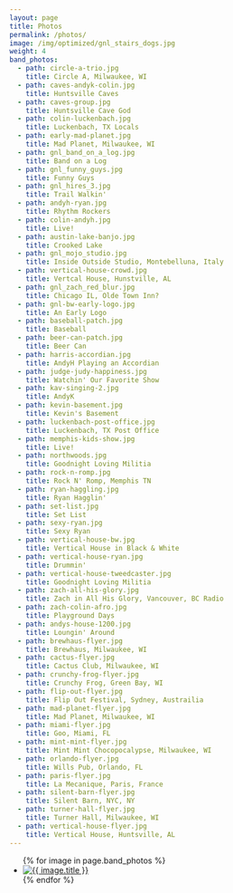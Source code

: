 ```yaml
---
layout: page
title: Photos
permalink: /photos/
image: /img/optimized/gnl_stairs_dogs.jpg
weight: 4
band_photos:
  - path: circle-a-trio.jpg
    title: Circle A, Milwaukee, WI
  - path: caves-andyk-colin.jpg
    title: Huntsville Caves
  - path: caves-group.jpg
    title: Huntsville Cave God
  - path: colin-luckenbach.jpg
    title: Luckenbach, TX Locals
  - path: early-mad-planet.jpg
    title: Mad Planet, Milwaukee, WI
  - path: gnl_band_on_a_log.jpg
    title: Band on a Log
  - path: gnl_funny_guys.jpg
    title: Funny Guys
  - path: gnl_hires_3.jpg
    title: Trail Walkin'
  - path: andyh-ryan.jpg
    title: Rhythm Rockers
  - path: colin-andyh.jpg
    title: Live!
  - path: austin-lake-banjo.jpg
    title: Crooked Lake
  - path: gnl_mojo_studio.jpg
    title: Inside Outside Studio, Montebelluna, Italy
  - path: vertical-house-crowd.jpg
    title: Vertcal House, Hunstville, AL
  - path: gnl_zach_red_blur.jpg
    title: Chicago IL, Olde Town Inn?
  - path: gnl-bw-early-logo.jpg
    title: An Early Logo
  - path: baseball-patch.jpg
    title: Baseball
  - path: beer-can-patch.jpg
    title: Beer Can
  - path: harris-accordian.jpg
    title: AndyH Playing an Accordian
  - path: judge-judy-happiness.jpg
    title: Watchin' Our Favorite Show
  - path: kav-singing-2.jpg
    title: AndyK
  - path: kevin-basement.jpg
    title: Kevin's Basement
  - path: luckenbach-post-office.jpg
    title: Luckenbach, TX Post Office
  - path: memphis-kids-show.jpg
    title: Live!
  - path: northwoods.jpg
    title: Goodnight Loving Militia
  - path: rock-n-romp.jpg
    title: Rock N' Romp, Memphis TN
  - path: ryan-haggling.jpg
    title: Ryan Hagglin'
  - path: set-list.jpg
    title: Set List
  - path: sexy-ryan.jpg
    title: Sexy Ryan
  - path: vertical-house-bw.jpg
    title: Vertical House in Black & White
  - path: vertical-house-ryan.jpg
    title: Drummin'
  - path: vertical-house-tweedcaster.jpg
    title: Goodnight Loving Militia
  - path: zach-all-his-glory.jpg
    title: Zach in All His Glory, Vancouver, BC Radio
  - path: zach-colin-afro.jpg
    title: Playground Days
  - path: andys-house-1200.jpg
    title: Loungin' Around
  - path: brewhaus-flyer.jpg
    title: Brewhaus, Milwaukee, WI
  - path: cactus-flyer.jpg
    title: Cactus Club, Milwaukee, WI
  - path: crunchy-frog-flyer.jpg
    title: Crunchy Frog, Green Bay, WI
  - path: flip-out-flyer.jpg
    title: Flip Out Festival, Sydney, Austrailia
  - path: mad-planet-flyer.jpg
    title: Mad Planet, Milwaukee, WI
  - path: miami-flyer.jpg
    title: Goo, Miami, FL
  - path: mint-mint-flyer.jpg
    title: Mint Mint Chocopocalypse, Milwaukee, WI
  - path: orlando-flyer.jpg
    title: Wills Pub, Orlando, FL
  - path: paris-flyer.jpg
    title: La Mecanique, Paris, France
  - path: silent-barn-flyer.jpg
    title: Silent Barn, NYC, NY
  - path: turner-hall-flyer.jpg
    title: Turner Hall, Milwaukee, WI
  - path: vertical-house-flyer.jpg
    title: Vertical House, Huntsville, AL
---
```

<ul class="photo-ul">
  {% for image in page.band_photos %}
  <li>
    <a href="{{ site.baseurl }}/img/optimized/{{ image.path }}" data-lightbox="photo_page" data-title="{{ image.title }}">
      <img src="{{ site.baseurl }}/img/thumbs/{{ image.path }}" alt="{{ image.title }}">
    </a>
  </li>
  {% endfor %}
</ul>
